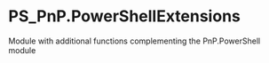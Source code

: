 # PS_PnP.PowerShellExtensions
Module with additional functions complementing the PnP.PowerShell module
